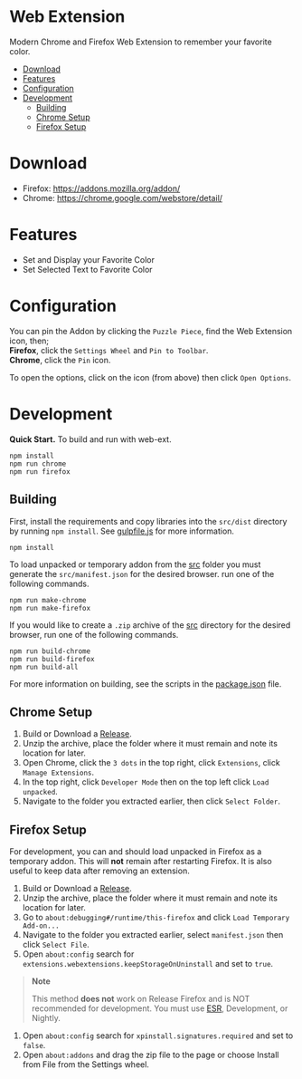 # Web Extension

Modern Chrome and Firefox Web Extension to remember your favorite color.

*   [Download](#download)
*   [Features](#features)
*   [Configuration](#configuration)
*   [Development](#development)
    -   [Building](#building)
    -   [Chrome Setup](#chrome-setup)
    -   [Firefox Setup](#firefox-setup)

# Download

*   Firefox: https://addons.mozilla.org/addon/
*   Chrome: https://chrome.google.com/webstore/detail/

# Features

*   Set and Display your Favorite Color
*   Set Selected Text to Favorite Color

# Configuration

You can pin the Addon by clicking the `Puzzle Piece`, find the Web Extension icon, then;  
**Firefox**, click the `Settings Wheel` and `Pin to Toolbar`.  
**Chrome**, click the `Pin` icon.  

To open the options, click on the icon (from above) then click `Open Options`.

# Development

**Quick Start.** To build and run with web-ext.
```shell
npm install
npm run chrome
npm run firefox
```

## Building

First, install the requirements and copy libraries into the `src/dist` directory by running `npm install`.
See [gulpfile.js](gulpfile.js) for more information.
```shell
npm install
```

To load unpacked or temporary addon from the [src](src) folder you must generate the `src/manifest.json` for the desired browser.
run one of the following commands.
```shell
npm run make-chrome
npm run make-firefox
```

If you would like to create a `.zip` archive of the [src](src) directory for the desired browser, run one of the following commands.
```shell
npm run build-chrome
npm run build-firefox
npm run build-all
```

For more information on building, see the scripts in the [package.json](package.json) file.

## Chrome Setup

1.  Build or Download a [Release](https://github.com/cssnr/link-extractor/releases).
1.  Unzip the archive, place the folder where it must remain and note its location for later.
1.  Open Chrome, click the `3 dots` in the top right, click `Extensions`, click `Manage Extensions`.
1.  In the top right, click `Developer Mode` then on the top left click `Load unpacked`.
1.  Navigate to the folder you extracted earlier, then click `Select Folder`.

## Firefox Setup

For development, you can and should load unpacked in Firefox as a temporary addon.
This will **not** remain after restarting Firefox. It is also useful to keep data after removing an extension.

1.  Build or Download a [Release](https://github.com/cssnr/link-extractor/releases).
1.  Unzip the archive, place the folder where it must remain and note its location for later.
1.  Go to `about:debugging#/runtime/this-firefox` and click `Load Temporary Add-on...`
1.  Navigate to the folder you extracted earlier, select `manifest.json` then click `Select File`.
1.  Open `about:config` search for `extensions.webextensions.keepStorageOnUninstall` and set to `true`.

> **Note**
>
> This method **does not** work on Release Firefox and is NOT recommended for development.
> You must use [ESR](https://www.mozilla.org/en-CA/firefox/all/#product-desktop-esr), Development, or Nightly.

1.  Open `about:config` search for `xpinstall.signatures.required` and set to `false`.
1.  Open `about:addons` and drag the zip file to the page or choose Install from File from the Settings wheel.
